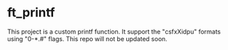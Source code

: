 # ft_printf

This project is a custom printf function. It support the "csfxXidpu" formats using "0-*.#" flags.
This repo will not be updated soon. 
